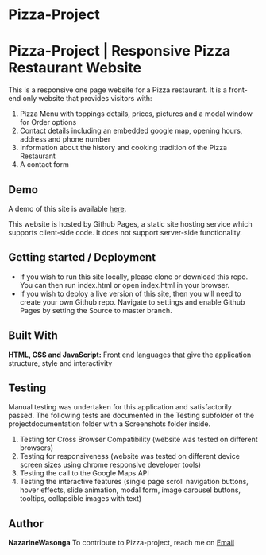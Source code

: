 # Pizza-Project
# Pizza-Project | Responsive Pizza Restaurant Website

This is a responsive one page website for a Pizza restaurant. It is a front-end only website that provides visitors with:
1.	Pizza Menu with toppings details, prices, pictures and a modal window for Order options
2.	Contact details including an embedded google map, opening hours, address and phone number
3.	Information about the history and cooking tradition of the Pizza Restaurant
4.	A contact form

## Demo

A demo of this site is available [here](https://nazarinewasonga.github.io/Pizza-Project/).

This website is hosted by Github Pages, a static site hosting service which supports client-side code. It does not support server-side functionality.


## Getting started / Deployment

* If you wish to run this site locally, please clone or download this repo. You can then run index.html or open index.html in your browser.
* If you wish to deploy a live version of this site, then you will need to create your own Github repo. Navigate to settings and enable Github Pages by setting the Source to master branch. 
 

## Built With

**HTML, CSS and JavaScript:** Front end languages that give the application structure, style and interactivity


## Testing

Manual testing was undertaken for this application and satisfactorily passed. The following tests are documented in the Testing subfolder of the projectdocumentation folder with a Screenshots folder inside.
1.  Testing for Cross Browser Compatibility (website was tested on different browsers)
2.	Testing for responsiveness  (website was tested on different device screen sizes using chrome responsive developer tools)
3.	Testing the call to the Google Maps API
4.	Testing the interactive features (single page scroll navigation buttons, hover effects, slide animation, modal form, image carousel buttons, tooltips, collapsible images with text)

## Author

**NazarineWasonga** 
To contribute to Pizza-project, reach me on [Email](nazarinewasonga48@gmail.com)


